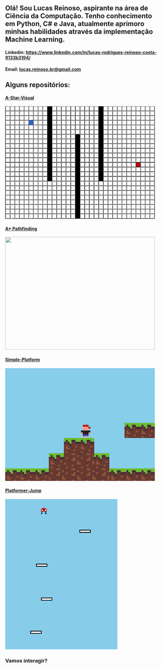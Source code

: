 ## Olá! Sou Lucas Reinoso, aspirante na área de Ciência da Computação. Tenho conhecimento em Python, C# e Java, atualmente aprimoro minhas habilidades através da implementação Machine Learning.

#### Linkedin: https://www.linkedin.com/in/lucas-rodrigues-reinoso-costa-9133b3194/

#### Email: lucas.reinoso.br@gmail.com

## Alguns repositórios:

#### [A-Star-Visual](https://github.com/EuReinoso/A-Star-Visual)
<img src= "https://github.com/EuReinoso/A-Star-Visual/blob/master/assets/main.gif" width = "480" height = "360" />

#### [A* Pathfinding](https://github.com/EuReinoso/A-Star-Pathfinding)
<img src= "https://user-images.githubusercontent.com/77119687/110880615-ad214280-82bd-11eb-9f3d-6a254c47f06f.png" width = "480" height = "360" />

#### [Simple-Platform](https://github.com/EuReinoso/Simple-Platform)
<img src= "https://github.com/EuReinoso/EuReinoso/blob/main/My_platform.gif" width = "480" height = "360" />

#### [Platformer-Jump](https://github.com/EuReinoso/Platformer-Jump)
<img src= "https://github.com/EuReinoso/EuReinoso/blob/main/Jump%20Plat.gif" width = "360" height = "480" />




### Vamos interagir?

